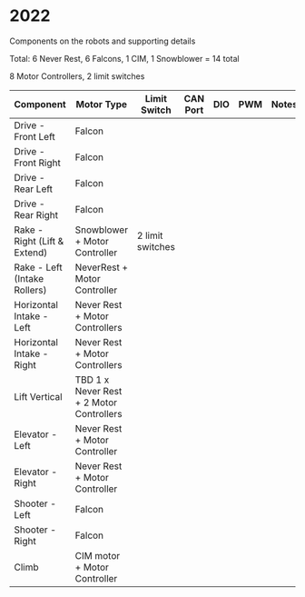 # 2022

Components on the robots and supporting details

Total:
6 Never Rest, 6 Falcons, 1 CIM, 1 Snowblower = 14 total

8 Motor Controllers, 2 limit switches

| Component | Motor Type | Limit Switch | CAN Port | DIO | PWM | Notes |
| --------- | ---------- | ------------ | -------- | ----| --- | ----- |
| Drive - Front Left    | Falcon
| Drive - Front Right    | Falcon
| Drive - Rear Left    | Falcon
| Drive - Rear Right    | Falcon
| Rake - Right (Lift & Extend) | Snowblower + Motor Controller | 2 limit switches  
| Rake - Left (Intake Rollers)  | NeverRest + Motor Controller
| Horizontal Intake - Left   | Never Rest + Motor Controllers
| Horizontal Intake - Right  | Never Rest + Motor Controllers
| Lift Vertical      | TBD  1 x Never Rest + 2 Motor Controllers 
| Elevator - Left | Never Rest + Motor Controller
| Elevator - Right | Never Rest + Motor Controller
| Shooter - Left  | Falcon
| Shooter - Right  | Falcon
| Climb   | CIM motor + Motor Controller

